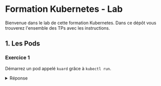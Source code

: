 # Formation Kubernetes - Lab

Bienvenue dans le lab de cette formation Kubernetes. Dans ce dépôt vous trouverez l'ensemble des TPs avec les instructions.

## 1. Les Pods

### Exercice 1

Démarrez un pod appelé `kuard` grâce à `kubectl run`.

<details><summary>Réponse</summary>
<p>
  ```bash
    kubectl run kuard --image=gcr.io/kuar-demo/kuard-amd64:blue
    kubectl get pods
    kubectl delete pod/kuard
  ```
</p>
</details>
  
